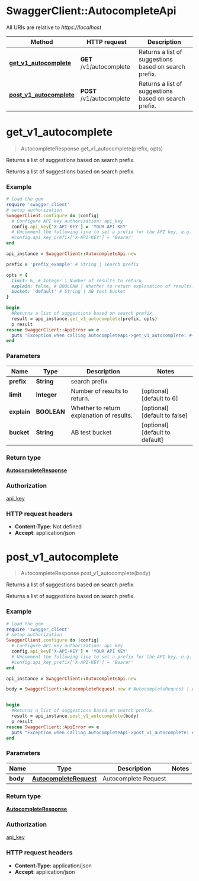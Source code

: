 # SwaggerClient::AutocompleteApi

All URIs are relative to *https://localhost*

Method | HTTP request | Description
------------- | ------------- | -------------
[**get_v1_autocomplete**](AutocompleteApi.md#get_v1_autocomplete) | **GET** /v1/autocomplete | Returns a list of suggestions based on search prefix.
[**post_v1_autocomplete**](AutocompleteApi.md#post_v1_autocomplete) | **POST** /v1/autocomplete | Returns a list of suggestions based on search prefix.


# **get_v1_autocomplete**
> AutocompleteResponse get_v1_autocomplete(prefix, opts)

Returns a list of suggestions based on search prefix.

Returns a list of suggestions based on search prefix.

### Example
```ruby
# load the gem
require 'swagger_client'
# setup authorization
SwaggerClient.configure do |config|
  # Configure API key authorization: api_key
  config.api_key['X-API-KEY'] = 'YOUR API KEY'
  # Uncomment the following line to set a prefix for the API key, e.g. 'Bearer' (defaults to nil)
  #config.api_key_prefix['X-API-KEY'] = 'Bearer'
end

api_instance = SwaggerClient::AutocompleteApi.new

prefix = 'prefix_example' # String | search prefix

opts = { 
  limit: 6, # Integer | Number of results to return.
  explain: false, # BOOLEAN | Whether to return explanation of results.
  bucket: 'default' # String | AB test bucket
}

begin
  #Returns a list of suggestions based on search prefix.
  result = api_instance.get_v1_autocomplete(prefix, opts)
  p result
rescue SwaggerClient::ApiError => e
  puts "Exception when calling AutocompleteApi->get_v1_autocomplete: #{e}"
end
```

### Parameters

Name | Type | Description  | Notes
------------- | ------------- | ------------- | -------------
 **prefix** | **String**| search prefix | 
 **limit** | **Integer**| Number of results to return. | [optional] [default to 6]
 **explain** | **BOOLEAN**| Whether to return explanation of results. | [optional] [default to false]
 **bucket** | **String**| AB test bucket | [optional] [default to default]

### Return type

[**AutocompleteResponse**](AutocompleteResponse.md)

### Authorization

[api_key](../README.md#api_key)

### HTTP request headers

 - **Content-Type**: Not defined
 - **Accept**: application/json



# **post_v1_autocomplete**
> AutocompleteResponse post_v1_autocomplete(body)

Returns a list of suggestions based on search prefix.

Returns a list of suggestions based on search prefix.

### Example
```ruby
# load the gem
require 'swagger_client'
# setup authorization
SwaggerClient.configure do |config|
  # Configure API key authorization: api_key
  config.api_key['X-API-KEY'] = 'YOUR API KEY'
  # Uncomment the following line to set a prefix for the API key, e.g. 'Bearer' (defaults to nil)
  #config.api_key_prefix['X-API-KEY'] = 'Bearer'
end

api_instance = SwaggerClient::AutocompleteApi.new

body = SwaggerClient::AutocompleteRequest.new # AutocompleteRequest | Autocomplete Request


begin
  #Returns a list of suggestions based on search prefix.
  result = api_instance.post_v1_autocomplete(body)
  p result
rescue SwaggerClient::ApiError => e
  puts "Exception when calling AutocompleteApi->post_v1_autocomplete: #{e}"
end
```

### Parameters

Name | Type | Description  | Notes
------------- | ------------- | ------------- | -------------
 **body** | [**AutocompleteRequest**](AutocompleteRequest.md)| Autocomplete Request | 

### Return type

[**AutocompleteResponse**](AutocompleteResponse.md)

### Authorization

[api_key](../README.md#api_key)

### HTTP request headers

 - **Content-Type**: application/json
 - **Accept**: application/json



